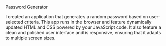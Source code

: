 Password Generator

 I created an application that generates a random password based on user-selected criteria. This app runs in the browser and feature dynamically updated HTML and CSS powered by your JavaScript code. It also feature a clean and polished user interface and is responsive, ensuring that it adapts to multiple screen sizes.